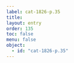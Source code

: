 ```yaml
---
label: cat-1826-p.35
title: 
layout: entry
order: 135
toc: false
menu: false
object:
  - id: "cat-1826-p.35"
---
```

